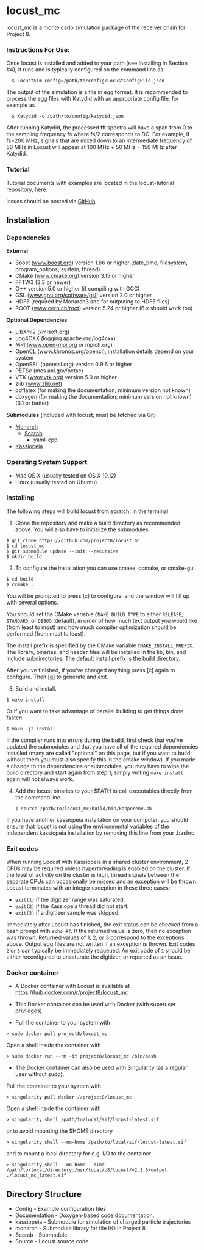 # locust_mc

locust_mc is a monte carlo simulation package of the receiver chain for Project 8.

### Instructions For Use:

Once locust is installed and added to your path (see Installing in Section #4), it runs and is typically configured on the command line as:
```
  $ LocustSim config=/path/to/config/LocustConfigFile.json
```
The output of the simulation is a file in egg format.  It is recommended to process the egg files with Katydid with an appropriate config file, for example as
```
  $ Katydid -c /path/to/config/katydid.json
```
After running Katydid, the processed fft spectra will have a span from 0 to the sampling frequency fs where fs/2 corresponds to DC.  For example, if fs=200 MHz, signals that are mixed down to an intermediate frequency of 50 MHz in Locust will appear at 100 MHz + 50 MHz = 150 MHz after Katydid.

### Tutorial

Tutorial documents with examples are located in the locust-tutorial repository, [here](https://github.com/project8/locust-tutorial). 

Issues should be posted via [GitHub](https://github.com/project8/locust_mc/issues).

Installation
---------------

### Dependencies

**External**
 - Boost (www.boost.org) version 1.66 or higher (date_time, filesystem, program_options, system, thread)
 - CMake (www.cmake.org) version 3.15 or higher
 - FFTW3 (3.3 or newer)
 - G++ version 5.0 or higher (if compiling with GCC)
 - GSL (www.gnu.org/software/gsl) version 2.0 or higher
 - HDF5 (required by Monarch3 and for outputing to HDF5 files)
 - ROOT (www.cern.ch/root) version 5.24 or higher (6.x should work too)

**Optional Dependencies**
 - LibXml2 (xmlsoft.org)
 - Log4CXX (logging.apache.org/log4cxx)
 - MPI (www.open-mpi.org or mpich.org)
 - OpenCL (www.khronos.org/opencl), installation details depend on your system
 - OpenSSL (openssl.org) version 0.9.6 or higher
 - PETSc (mcs.anl.gov/petsc)
 - VTK (www.vtk.org) version 5.0 or higher
 - zlib (www.zlib.net)
 - pdflatex (for making the documentation; minimum version not known)
 - doxygen (for making the documentation; minimum version not known)(3.1 or better)

**Submodules** (included with locust; must be fetched via Git)
- [Monarch](https://github.com/project8/monarch)
  - [Scarab](https://github.com/project8/scarab)
    - yaml-cpp
- [Kassiopeia](https://github.com/project8/kassiopeia)


### Operating System Support

* Mac OS X (usually tested on OS X 10.12)
* Linux (usually tested on Ubuntu)


### Installing

The following steps will build locust from scratch.  In the terminal:

1. Clone the repository and make a build directory as recommended above. You will also have to initialize the submodules.
  ```
  $ git clone https://github.com/project8/locust_mc
  $ cd locust_mc
  $ git submodule update --init --recursive
  $ mkdir build
  ```

2. To configure the installation you can use cmake, ccmake, or cmake-gui.

  ```
  $ cd build
  $ ccmake ..
  ```

  You will be prompted to press [c] to configure, and the window will fill up with several options. 

  You should set the CMake variable `CMAKE_BUILD_TYPE` to either `RELEASE`, `STANDARD`, or `DEBUG` (default), in order
  of how much text output you would like (from least to most) and how much compiler optimization
  should be performed (from most to least).

  The install prefix is specified by the CMake variable `CMAKE_INSTALL_PREFIX`.
  The library, binaries, and header files will be installed in the
  lib, bin, and include subdirectories. The default install prefix is the
  build directory.

  After you've finished, if you've changed anything press [c] again to configure.  Then [g] to generate and exit.

3. Build and install.

  ```
  $ make install
  ```

  Or if you want to take advantage of parallel building to get things done faster:
  ```
  $ make -j2 install
  ```

  If the compiler runs into errors during the build, first check that you've updated the submodules and that you have all of the required dependencies installed (many are called "optional" on this page, but if you want to build without them you must also specify this in the cmake window). If you made a change to the dependencies or submodules, you may have to wipe the build directory and start again from step 1; simply writing `make install` again will not always work. 

4. Add the locust binaries to your $PATH to call executables directly from the command line.

    ```
    $ source /path/to/locust_mc/build/bin/kasperenv.sh 
    ```
  If you have another kassiopeia installation on your computer, you should ensure that locust is not using the environmental variables of the independent kassiopeia installation by removing this line from your .bashrc.
  
### Exit codes

When running Locust with Kassiopeia in a shared cluster environment, 2 CPUs may be required unless hyperthreading is enabled on the cluster.  If the level of activity on the cluster is high, thread signals between the separate CPUs can occasionally be missed and an exception will be thrown.  Locust terminates with an integer exception in these three cases:

*  ```exit(1)``` if the digitizer range was saturated.
*  ```exit(2)``` if the Kassiopeia thread did not start.
*  ```exit(3)``` if a digitizer sample was skipped.  

Immediately after Locust has finished, the exit status can be checked from a bash prompt with ```echo #?```.  If the returned value is zero, then no exception was thrown.  Returned values of 1, 2, or 3 correspond to the exceptions above.  Output egg files are not written if an exception is thrown.  Exit codes ```2``` or ```3``` can typically be immediately requeued.  An exit code of ```1``` should be either reconfigured to unsaturate the digitizer, or reported as an issue.

### Docker container

* A Docker container with Locust is available at https://hub.docker.com/r/project8/locust_mc 

* This Docker container can be used with Docker (with superuser privileges).

* Pull the container to your system with
```
> sudo docker pull project8/locust_mc
```

Open a shell inside the container with
```
> sudo docker run --rm -it project8/locust_mc /bin/bash
```

* The Docker container can also be used with Singularity (as a regular user without sudo).

Pull the container to your system with
```
> singularity pull docker://project8/locust_mc
```

Open a shell inside the container with
```
> singularity shell /path/to/local/sif/locust-latest.sif
```

or to avoid mounting the $HOME directory
```
> singularity shell --no-home /path/to/local/sif/locust-latest.sif
```

and to mount a local directory for e.g. I/O to the container
```
> singularity shell --no-home --bind /path/to/local/directory:/usr/local/p8/locust/v2.1.5/output ./locust_mc_latest.sif 
```







Directory Structure
-------------------

*  Config - Example configuration files
*  Documentation - Doxygen-based code documentation.
*  kassiopeia - Submodule for simulation of charged particle trajectories
*  monarch - Submodule library for file I/O in Project 8
*  Scarab - Submodule
*  Source - Locust source code
